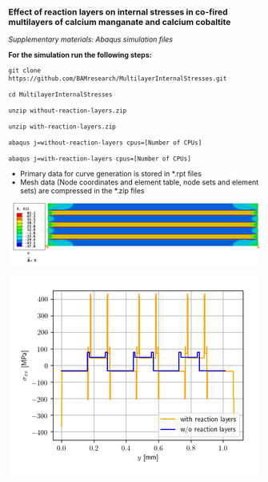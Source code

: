 
### Effect of reaction layers on internal stresses in co-fired multilayers of calcium manganate and calcium cobaltite
*Supplementary materials: Abaqus simulation files*

**For the simulation run the following steps:**

```
git clone https://github.com/BAMresearch/MultilayerInternalStresses.git

cd MultilayerInternalStresses

unzip without-reaction-layers.zip

unzip with-reaction-layers.zip

abaqus j=without-reaction-layers cpus=[Number of CPUs]

abaqus j=with-reaction-layers cpus=[Number of CPUs]
```
- Primary data for curve generation is stored in *.rpt files
- Mesh data (Node coordinates and element table, node sets and element sets) are compressed in the *.zip files


![](without-reaction-layers-S11.png)


![](without-reaction-layers.png)
